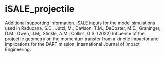 # iSALE_projectile
Additional supporting information. iSALE inputs for the model simulations used in Raducana, S.D.; Jutzi, M.; Davison, T.M.; DeCoster, M.E.; Graninger, D.M.; Owen, J.M;, Stickle, A.M.; Collins, G.S. (2022) Influence of the projectile geometry on the momentum transfer from a kinetic impactor and implications for the DART mission. International Journal of Impact Engineering.
